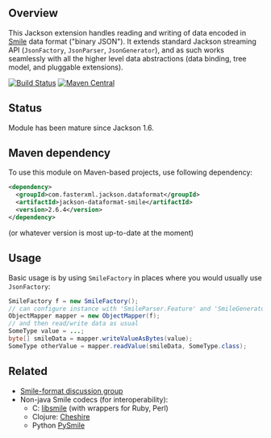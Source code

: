 ## Overview

This Jackson extension handles reading and writing of data encoded in [Smile](http://wiki.fasterxml.com/SmileFormatSpec) data format ("binary JSON").
It extends standard Jackson streaming API (`JsonFactory`, `JsonParser`, `JsonGenerator`), and as such works seamlessly with all the higher level data abstractions (data binding, tree model, and pluggable extensions).

[![Build Status](https://travis-ci.org/FasterXML/jackson-dataformat-smile.svg?branch=master)](https://travis-ci.org/FasterXML/jackson-dataformat-smile) [![Maven Central](https://maven-badges.herokuapp.com/maven-central/com.fasterxml.jackson.core/jackson-dataformat-smile/badge.svg)](https://maven-badges.herokuapp.com/maven-central/com.fasterxml.jackson.core/jackson-dataformat-smile)

## Status

Module has been mature since Jackson 1.6.

## Maven dependency

To use this module on Maven-based projects, use following dependency:

```xml
<dependency>
  <groupId>com.fasterxml.jackson.dataformat</groupId>
  <artifactId>jackson-dataformat-smile</artifactId>
  <version>2.6.4</version>
</dependency>
```

(or whatever version is most up-to-date at the moment)

## Usage

Basic usage is by using `SmileFactory` in places where you would usually use `JsonFactory`:

```java
SmileFactory f = new SmileFactory();
// can configure instance with 'SmileParser.Feature' and 'SmileGenerator.Feature'
ObjectMapper mapper = new ObjectMapper(f);
// and then read/write data as usual
SomeType value = ...;
byte[] smileData = mapper.writeValueAsBytes(value);
SomeType otherValue = mapper.readValue(smileData, SomeType.class);
```

## Related

* [Smile-format discussion group](https://groups.google.com/forum/#!forum/smile-format-discussion)
* Non-java Smile codecs (for interoperability):
    * C: [libsmile](https://github.com/pierre/libsmile) (with wrappers for Ruby, Perl)
    * Clojure: [Cheshire](https://github.com/dakrone/cheshire)
    * Python [PySmile](https://github.com/jhosmer/PySmile)
